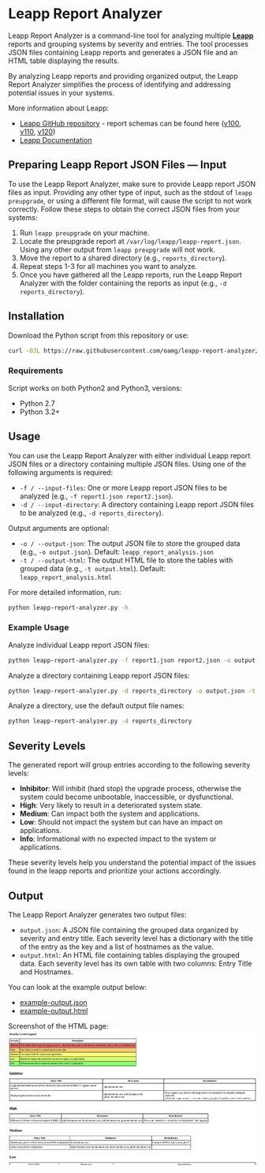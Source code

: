 # Leapp Report Analyzer

Leapp Report Analyzer is a command-line tool for analyzing multiple **[Leapp](https://github.com/oamg/leapp)** reports and grouping systems by severity and entries.
The tool processes JSON files containing Leapp reports and generates a JSON file and an HTML table displaying the results.

By analyzing Leapp reports and providing organized output, the Leapp Report Analyzer simplifies the process of identifying and addressing potential issues in your systems.

More information about Leapp:
- [Leapp GitHub repository](https://github.com/oamg/leapp) - report schemas can be found here ([v100](https://github.com/oamg/leapp/blob/master/report-schema-v100.json), [v110](https://github.com/oamg/leapp/blob/master/report-schema-v110.json), [v120](https://github.com/oamg/leapp/blob/master/report-schema-v120.json))
- [Leapp Documentation](https://leapp.readthedocs.io/en/latest/)

## Preparing Leapp Report JSON Files — Input

To use the Leapp Report Analyzer, make sure to provide Leapp report JSON files as input.
Providing any other type of input, such as the stdout of `leapp preupgrade`, or using a different file format, will cause the script to not work correctly.
Follow these steps to obtain the correct JSON files from your systems:

1. Run `leapp preupgrade` on your machine.
2. Locate the preupgrade report at `/var/log/leapp/leapp-report.json`. Using any other output from `leapp preupgrade` will not work.
3. Move the report to a shared directory (e.g., `reports_directory`).
4. Repeat steps 1-3 for all machines you want to analyze.
5. Once you have gathered all the Leapp reports, run the Leapp Report Analyzer with the folder containing the reports as input (e.g., `-d reports_directory`).


## Installation

Download the Python script from this repository or use:

```bash
curl -OJL https://raw.githubusercontent.com/oamg/leapp-report-analyzer/main/leapp-report-analyzer.py
```

### Requirements

Script works on both Python2 and Python3, versions:

- Python 2.7
- Python 3.2+

## Usage

You can use the Leapp Report Analyzer with either individual Leapp report JSON files or a directory containing multiple JSON files.
Using one of the following arguments is required:
- `-f / --input-files`: One or more Leapp report JSON files to be analyzed (e.g., `-f report1.json report2.json`).
- `-d / --input-directory`: A directory containing Leapp report JSON files to be analyzed (e.g., `-d reports_directory`).

Output arguments are optional:
- `-o / --output-json`: The output JSON file to store the grouped data (e.g., `-o output.json`). Default: `leapp_report_analysis.json`
- `-t / --output-html`: The output HTML file to store the tables with grouped data (e.g., `-t output.html`). Default: `leapp_report_analysis.html`

For more detailed information, run:
```bash
python leapp-report-analyzer.py -h
```

### Example Usage

Analyze individual Leapp report JSON files:

```bash
python leapp-report-analyzer.py -f report1.json report2.json -o output.json -t output.html
```

Analyze a directory containing Leapp report JSON files:

```bash
python leapp-report-analyzer.py -d reports_directory -o output.json -t output.html
```

Analyze a directory, use the default output file names:

```bash
python leapp-report-analyzer.py -d reports_directory
```

## Severity Levels

The generated report will group entries according to the following severity levels:

- **Inhibitor**: Will inhibit (hard stop) the upgrade process, otherwise the system could become unbootable, inaccessible, or dysfunctional.
- **High**: Very likely to result in a deteriorated system state.
- **Medium**: Can impact both the system and applications.
- **Low**: Should not impact the system but can have an impact on applications.
- **Info**: Informational with no expected impact to the system or applications.

These severity levels help you understand the potential impact of the issues found in the leapp reports and prioritize your actions accordingly.

## Output

The Leapp Report Analyzer generates two output files:

- `output.json`: A JSON file containing the grouped data organized by severity and entry title. Each severity level has a dictionary with the title of the entry as the key and a list of hostnames as the value.
- `output.html`: An HTML file containing tables displaying the grouped data. Each severity level has its own table with two columns: Entry Title and Hostnames.

You can look at the example output below:
- [example-output.json](example-output.json)
- [example-output.html](example-output.html)

Screenshot of the HTML page:
![Screenshot of HTML](example-screenshot.png)

